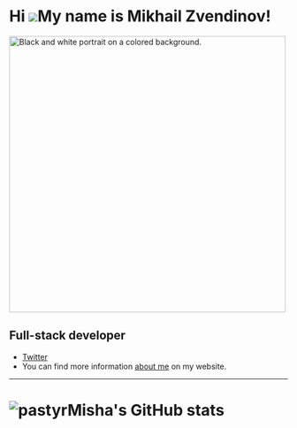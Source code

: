 Hi ![](https://user-images.githubusercontent.com/18350557/176309783-0785949b-9127-417c-8b55-ab5a4333674e.gif)My name is Mikhail Zvendinov!
==========================================================================================================================================

<img src="https://zvendinov.ru/my_photo.jpg" alt="Black and white portrait on a colored background." width="500">


Full-stack developer
--------------------
- [Twitter](https://twitter.com/pastyrMisha)
-  You can find more information [about me](https://zvendinov.ru/) on my website.
--------------------
![pastyrMisha's GitHub stats](http://github-profile-summary-cards.vercel.app/api/cards/profile-details?username=pastyrMisha&theme=tokyonight)
==========================================================================================================================================
